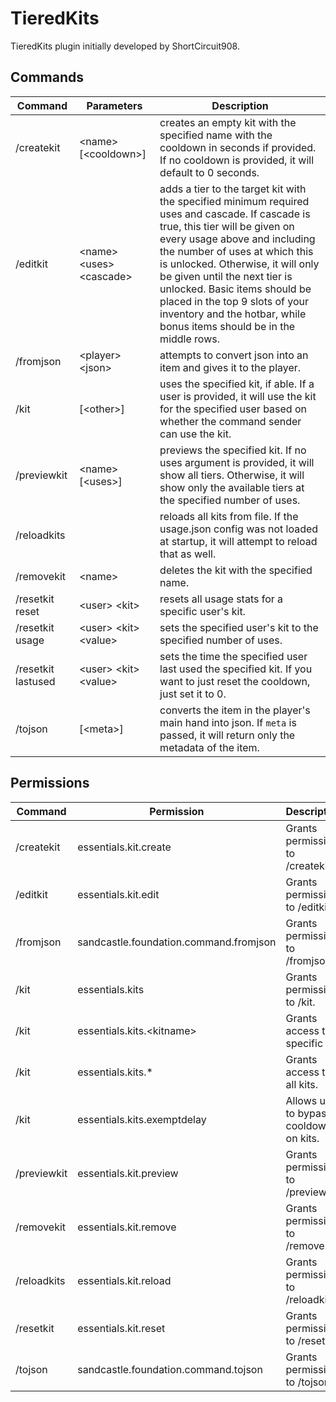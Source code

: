 # TieredKits
TieredKits plugin initially developed by ShortCircuit908.
## Commands
|Command|Parameters|Description
|----|----|----
|/createkit|\<name\> [\<cooldown\>]|creates an empty kit with the specified name with the cooldown in seconds if provided. If no cooldown is provided, it will default to 0 seconds.
|/editkit|\<name\> \<uses\> \<cascade\>|adds a tier to the target kit with the specified minimum required uses and cascade. If cascade is true, this tier will be given on every usage above and including the number of uses at which this is unlocked. Otherwise, it will only be given until the next tier is unlocked. Basic items should be placed in the top 9 slots of your inventory and the hotbar, while bonus items should be in the middle rows.
|/fromjson|\<player\> \<json\>|attempts to convert json into an item and gives it to the player.
|/kit|<name> [\<other\>]|uses the specified kit, if able. If a user is provided, it will use the kit for the specified user based on whether the command sender can use the kit.
|/previewkit|\<name\> [\<uses\>]|previews the specified kit. If no uses argument is provided, it will show all tiers. Otherwise, it will show only the available tiers at the specified number of uses.
|/reloadkits||reloads all kits from file. If the usage.json config was not loaded at startup, it will attempt to reload that as well.
|/removekit|\<name\>|deletes the kit with the specified name.
|/resetkit reset|\<user\> \<kit\>|resets all usage stats for a specific user's kit.
|/resetkit usage|\<user\> \<kit\> \<value\>|sets the specified user's kit to the specified number of uses.
|/resetkit lastused|\<user\> \<kit\> \<value\>|sets the time the specified user last used the specified kit. If you want to just reset the cooldown, just set it to 0.
|/tojson|[\<meta\>]|converts the item in the player's main hand into json. If `meta` is passed, it will return only the metadata of the item.

## Permissions
|Command|Permission|Description
|----|----|----
|/createkit|essentials.kit.create|Grants permission to /createkit.
|/editkit|essentials.kit.edit|Grants permission to /editkit.
|/fromjson|sandcastle.foundation.command.fromjson|Grants permission to /fromjson.
|/kit|essentials.kits|Grants permission to /kit.
|/kit|essentials.kits.\<kitname\>|Grants access to a specific kit.
|/kit|essentials.kits.\*|Grants access to all kits.
|/kit|essentials.kits.exemptdelay|Allows user to bypass cooldowns on kits.
|/previewkit|essentials.kit.preview|Grants permission to /previewkit.
|/removekit|essentials.kit.remove|Grants permission to /removekit.
|/reloadkits|essentials.kit.reload|Grants permission to /reloadkit.
|/resetkit|essentials.kit.reset|Grants permission to /resetkit.
|/tojson|sandcastle.foundation.command.tojson|Grants permission to /tojson.
